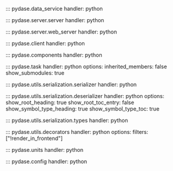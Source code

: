 ::: pydase.data_service
    handler: python

::: pydase.server.server
    handler: python

::: pydase.server.web_server
    handler: python

::: pydase.client
    handler: python

::: pydase.components
    handler: python

::: pydase.task
    handler: python
    options:
      inherited_members: false
      show_submodules: true

::: pydase.utils.serialization.serializer
    handler: python

::: pydase.utils.serialization.deserializer
    handler: python
    options:
      show_root_heading: true
      show_root_toc_entry: false
      show_symbol_type_heading: true
      show_symbol_type_toc: true

::: pydase.utils.serialization.types
    handler: python

::: pydase.utils.decorators
    handler: python
    options:
      filters: ["!render_in_frontend"]

::: pydase.units
    handler: python

::: pydase.config
    handler: python
